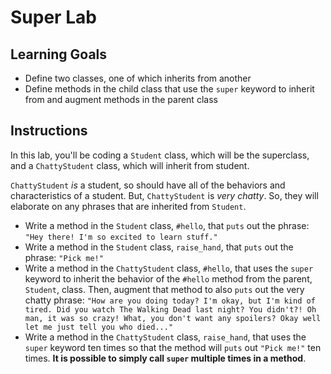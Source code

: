 # Super Lab

## Learning Goals

- Define two classes, one of which inherits from another
- Define methods in the child class that use the `super` keyword to inherit from
  and augment methods in the parent class

## Instructions

In this lab, you'll be coding a `Student` class, which will be the superclass,
and a `ChattyStudent` class, which will inherit from student.

`ChattyStudent` _is_ a student, so should have all of the behaviors and
characteristics of a student. But, `ChattyStudent` is _very chatty_. So, they
will elaborate on any phrases that are inherited from `Student`.

- Write a method in the `Student` class, `#hello`, that `puts` out the phrase:
  `"Hey there! I'm so excited to learn stuff."`
- Write a method in the `Student` class, `raise_hand`, that `puts` out the
  phrase: `"Pick me!"`
- Write a method in the `ChattyStudent` class, `#hello`, that uses the `super`
  keyword to inherit the behavior of the `#hello` method from the parent,
  `Student`, class. Then, augment that method to also `puts` out the very chatty
  phrase:
  `"How are you doing today? I'm okay, but I'm kind of tired. Did you watch The Walking Dead last night? You didn't?! Oh man, it was so crazy! What, you don't want any spoilers? Okay well let me just tell you who died..."`
- Write a method in the `ChattyStudent` class, `raise_hand`, that uses the
  `super` keyword ten times so that the method will `puts` out `"Pick me!"` ten
  times. **It is possible to simply call `super` multiple times in a method**.
